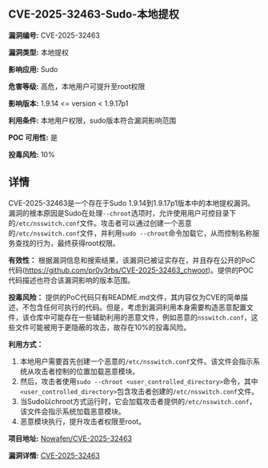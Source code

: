 ## CVE-2025-32463-Sudo-本地提权

**漏洞编号:** CVE-2025-32463

**漏洞类型:** 本地提权

**影响应用:** Sudo

**危害等级:** 高危，本地用户可提升至root权限

**影响版本:** 1.9.14 <= version < 1.9.17p1

**利用条件:** 本地用户权限，sudo版本符合漏洞影响范围

**POC 可用性:** 是

**投毒风险:** 10%

## 详情

CVE-2025-32463是一个存在于Sudo 1.9.14到1.9.17p1版本中的本地提权漏洞。漏洞的根本原因是Sudo在处理`--chroot`选项时，允许使用用户可控目录下的`/etc/nsswitch.conf`文件。攻击者可以通过创建一个恶意的`/etc/nsswitch.conf`文件，并利用`sudo --chroot`命令加载它，从而控制名称服务查找的行为，最终获得root权限。

**有效性：** 根据漏洞信息和搜索结果，该漏洞已被证实存在，并且存在公开的PoC代码(https://github.com/pr0v3rbs/CVE-2025-32463_chwoot)。提供的POC代码描述也符合该漏洞影响的版本范围。

**投毒风险：** 提供的PoC代码只有README.md文件，其内容仅为CVE的简单描述，不包含任何可执行的代码。但是，考虑到漏洞利用本身需要构造恶意配置文件，该仓库中可能存在一些辅助利用的恶意文件，例如恶意的`nsswitch.conf`，这些文件可能被用于更隐蔽的攻击，故存在10%的投毒风险。

**利用方式：**
1.  本地用户需要首先创建一个恶意的`/etc/nsswitch.conf`文件。该文件会指示系统从攻击者控制的位置加载恶意模块。
2.  然后，攻击者使用`sudo --chroot <user_controlled_directory>`命令，其中`<user_controlled_directory>`包含攻击者创建的`/etc/nsswitch.conf`文件。
3.  当Sudo以chroot方式运行时，它会加载攻击者提供的`/etc/nsswitch.conf`，该文件会指示系统加载恶意模块。
4.  恶意模块执行，提升攻击者权限至root。

**项目地址:** [Nowafen/CVE-2025-32463](https://github.com/Nowafen/CVE-2025-32463)

**漏洞详情:** [CVE-2025-32463](https://nvd.nist.gov/vuln/detail/CVE-2025-32463)
